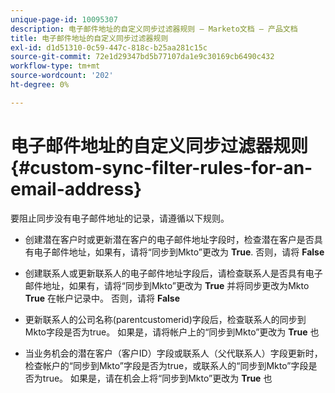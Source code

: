 ```yaml
---
unique-page-id: 10095307
description: 电子邮件地址的自定义同步过滤器规则 — Marketo文档 — 产品文档
title: 电子邮件地址的自定义同步过滤器规则
exl-id: d1d51310-0c59-447c-818c-b25aa281c15c
source-git-commit: 72e1d29347bd5b77107da1e9c30169cb6490c432
workflow-type: tm+mt
source-wordcount: '202'
ht-degree: 0%

---
```


# 电子邮件地址的自定义同步过滤器规则 {#custom-sync-filter-rules-for-an-email-address}

要阻止同步没有电子邮件地址的记录，请遵循以下规则。

* 创建潜在客户时或更新潜在客户的电子邮件地址字段时，检查潜在客户是否具有电子邮件地址，如果有，请将“同步到Mkto”更改为 **True**. 否则，请将 **False**

* 创建联系人或更新联系人的电子邮件地址字段后，请检查联系人是否具有电子邮件地址，如果有，请将“同步到Mkto”更改为 **True** 并将同步更改为Mkto **True** 在帐户记录中。 否则，请将 **False**

* 更新联系人的公司名称(parentcustomerid)字段后，检查联系人的同步到Mkto字段是否为true。 如果是，请将帐户上的“同步到Mkto”更改为 **True** 也
* 当业务机会的潜在客户（客户ID）字段或联系人（父代联系人）字段更新时，检查帐户的“同步到Mkto”字段是否为true，或联系人的“同步到Mkto”字段是否为true。 如果是，请在机会上将“同步到Mkto”更改为 **True** 也
